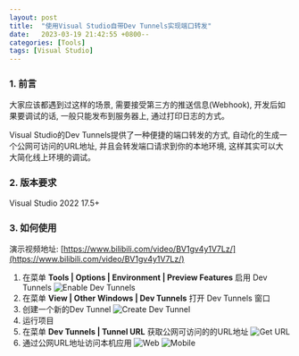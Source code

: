 ```yaml
---
layout: post
title:  "使用Visual Studio自带Dev Tunnels实现端口转发"
date:   2023-03-19 21:42:55 +0800--
categories: [Tools]
tags: [Visual Studio]  
---
```


### 1. 前言

大家应该都遇到过这样的场景, 需要接受第三方的推送信息(Webhook), 开发后如果要调试的话, 一般只能发布到服务器上, 通过打印日志的方式。

Visual Studio的Dev Tunnels提供了一种便捷的端口转发的方式, 自动化的生成一个公网可访问的URL地址, 并且会转发端口请求到你的本地环境, 这样其实可以大大简化线上环境的调试。

### 2. 版本要求

Visual Studio 2022 17.5+

### 3. 如何使用

演示视频地址: [https://www.bilibili.com/video/BV1gv4y1V7Lz/](https://www.bilibili.com/video/BV1gv4y1V7Lz/)

1. 在菜单 **Tools | Options | Environment | Preview Features** 启用 Dev Tunnels
![Enable Dev Tunnels](https://www.ssw.com.au/rules/static/1fa6e7be9985bbd5e2858bbf7e17b94b/2bef9/screen1.png)
2. 在菜单  **View \| Other Windows \| Dev Tunnels** 打开 Dev Tunnels 窗口
3. 创建一个新的Dev Tunnel
![Create Dev Tunnel](https://www.ssw.com.au/rules/static/93579fb5cf32b1faf2331e47407ff09e/2bef9/screen2.png)
4. 运行项目
5. 在菜单 **Dev Tunnels | Tunnel URL** 获取公网可访问的的URL地址
![Get URL](https://www.ssw.com.au/rules/static/3495c5bad508a68c4d75b00e2497c021/d4c13/screen4.png)
6. 通过公网URL地址访问本机应用
![Web](https://www.ssw.com.au/rules/static/2cbd4ce9eb9039bc1bb70465c55421b6/2bef9/screen3.png)
![Mobile](https://www.ssw.com.au/rules/static/4684d912be95d2de09660e7f550b566f/2bef9/screen5.png)







